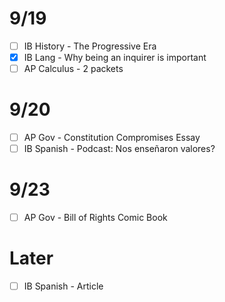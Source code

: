 # 9/19
- [ ] IB History - The Progressive Era
- [x] IB Lang - Why being an inquirer is important
- [ ] AP Calculus - 2 packets
# 9/20
- [ ] AP Gov - Constitution Compromises Essay
- [ ] IB Spanish - Podcast: Nos enseñaron valores?
# 9/23
- [ ] AP Gov - Bill of Rights Comic Book
# Later
- [ ] IB Spanish - Article
